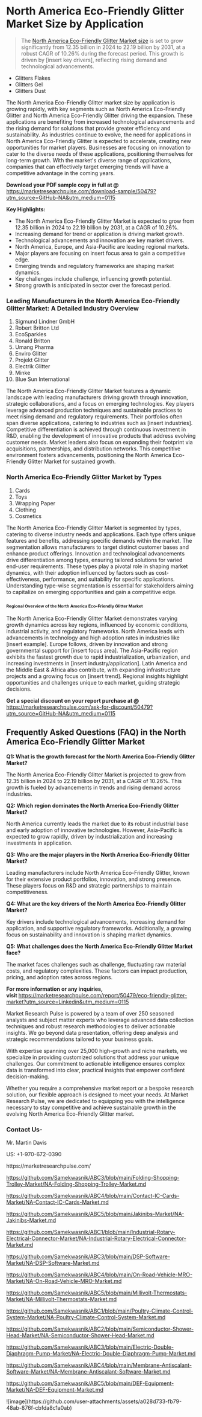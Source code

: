 <h1>North America Eco-Friendly Glitter Market&nbsp;Size by Application</h1><blockquote><p>The <a href="https://marketresearchpulse.com/download-sample/50479?utm_source=GitHub-NA&amp;utm_medium=0115">North America Eco-Friendly Glitter Market size</a> is set to grow significantly from 12.35 billion in 2024 to 22.19 billion by 2031, at a robust CAGR of 10.26% during the forecast period. This growth is driven by [insert key drivers], reflecting rising demand and technological advancements.</p></blockquote><ul><li>Glitters Flakes<li> Glitters Gel<li> Glitters Dust</li></ul><p>The North America Eco-Friendly Glitter market size by application is growing rapidly, with key segments such as North America Eco-Friendly Glitter and North America Eco-Friendly Glitter driving the expansion. These applications are benefiting from increased technological advancements and the rising demand for solutions that provide greater efficiency and sustainability. As industries continue to evolve, the need for applications in North America Eco-Friendly Glitter is expected to accelerate, creating new opportunities for market players. Businesses are focusing on innovation to cater to the diverse needs of these applications, positioning themselves for long-term growth. With the market's diverse range of applications, companies that can effectively target emerging trends will have a competitive advantage in the coming years.</p><p><strong>Download your PDF sample copy in full at @ </strong><a href="https://marketresearchpulse.com/download-sample/50479?utm_source=GitHub-NA&amp;utm_medium=0115">https://marketresearchpulse.com/download-sample/50479?utm_source=GitHub-NA&amp;utm_medium=0115</a></p><p><strong>Key Highlights: </strong></p><ul><li>The North America Eco-Friendly Glitter Market is expected to grow from 12.35 billion in 2024 to 22.19 billion by 2031, at a CAGR of 10.26%.</li><li>Increasing demand for trend or application is driving market growth.</li><li>Technological advancements and innovation are key market drivers.</li><li>North America, Europe, and Asia-Pacific are leading regional markets.</li><li>Major players are focusing on insert focus area to gain a competitive edge.</li><li>Emerging trends and regulatory frameworks are shaping market dynamics.</li><li>Key challenges include challenge, influencing growth potential.</li><li>Strong growth is anticipated in sector over the forecast period.</li></ul><h3>Leading Manufacturers in the North America Eco-Friendly Glitter Market: A Detailed Industry Overview</h3><ol><li>Sigmund Lindner GmbH</li><li>Robert Britton Ltd</li><li>EcoSparkles</li><li>Ronald Britton</li><li>Umang Pharma</li><li>Enviro Glitter</li><li>Projekt Glitter</li><li>Electrik Glitter</li><li>Minke</li><li>Blue Sun International</li></ol><div class="flex max-w-full flex-col flex-grow"><div class="min-h-8 text-message flex w-full flex-col items-end gap-2 whitespace-normal break-words [.text-message+&amp;]:mt-5" dir="auto" data-message-author-role="assistant" data-message-id="fd8432e4-4910-450d-b182-61b7bfb0a01f" data-message-model-slug="gpt-4o"><div class="flex w-full flex-col gap-1 empty:hidden first:pt-[3px]"><div class="markdown prose w-full break-words dark:prose-invert light"><p>The North America Eco-Friendly Glitter Market features a dynamic landscape with leading manufacturers driving growth through innovation, strategic collaborations, and a focus on emerging technologies. Key players leverage advanced production techniques and sustainable practices to meet rising demand and regulatory requirements. Their portfolios often span diverse applications, catering to industries such as [insert industries]. Competitive differentiation is achieved through continuous investment in R&amp;D, enabling the development of innovative products that address evolving customer needs. Market leaders also focus on expanding their footprint via acquisitions, partnerships, and distribution networks. This competitive environment fosters advancements, positioning the North America Eco-Friendly Glitter Market for sustained growth.</p></div></div></div></div><h3>North America Eco-Friendly Glitter Market by Types</h3><ol><li>Cards<li> Toys<li> Wrapping Paper<li> Clothing<li> Cosmetics</li></ol><div class="flex max-w-full flex-col flex-grow"><div class="min-h-8 text-message flex w-full flex-col items-end gap-2 whitespace-normal break-words [.text-message+&amp;]:mt-5" dir="auto" data-message-author-role="assistant" data-message-id="084470be-0bb7-4664-bddf-5156b4f41249" data-message-model-slug="gpt-4o-mini"><div class="flex w-full flex-col gap-1 empty:hidden first:pt-[3px]"><div class="markdown prose w-full break-words dark:prose-invert light"><p>The North America Eco-Friendly Glitter Market is segmented by types, catering to diverse industry needs and applications. Each type offers unique features and benefits, addressing specific demands within the market. The segmentation allows manufacturers to target distinct customer bases and enhance product offerings. Innovation and technological advancements drive differentiation among types, ensuring tailored solutions for varied end-user requirements. These types play a pivotal role in shaping market dynamics, with their adoption influenced by factors such as cost-effectiveness, performance, and suitability for specific applications. Understanding type-wise segmentation is essential for stakeholders aiming to capitalize on emerging opportunities and gain a competitive edge.</p></div></div></div></div><h3><span style="font-size: 11px;">Regional Overview of the North America Eco-Friendly Glitter Market</span></h3><div class="flex max-w-full flex-col flex-grow"><div class="min-h-8 text-message flex w-full flex-col items-end gap-2 whitespace-normal break-words [.text-message+&amp;]:mt-5" dir="auto" data-message-author-role="assistant" data-message-id="e9038762-ce64-4e30-91c9-9bd413514231" data-message-model-slug="gpt-4o-mini"><div class="flex w-full flex-col gap-1 empty:hidden first:pt-[3px]"><div class="markdown prose w-full break-words dark:prose-invert light"><p>The North America Eco-Friendly Glitter Market demonstrates varying growth dynamics across key regions, influenced by economic conditions, industrial activity, and regulatory frameworks. North America leads with advancements in technology and high adoption rates in industries like [insert example]. Europe follows, driven by innovation and strong governmental support for [insert focus area]. The Asia-Pacific region exhibits the fastest growth due to rapid industrialization, urbanization, and increasing investments in [insert industry/application]. Latin America and the Middle East &amp; Africa also contribute, with expanding infrastructure projects and a growing focus on [insert trend]. Regional insights highlight opportunities and challenges unique to each market, guiding strategic decisions.</p></div></div></div></div><p><strong>Get a special discount on your report purchase at @ </strong><a href="https://marketresearchpulse.com/ask-for-discount/50479?utm_source=GitHub-NA&amp;utm_medium=0115">https://marketresearchpulse.com/ask-for-discount/50479?utm_source=GitHub-NA&amp;utm_medium=0115</a></p><h2>Frequently Asked Questions (FAQ) in the North America Eco-Friendly Glitter Market</h2><p><strong>Q1: What is the growth forecast for the North America Eco-Friendly Glitter Market?</strong></p><p>The North America Eco-Friendly Glitter Market is projected to grow from 12.35 billion in 2024 to 22.19 billion by 2031, at a CAGR of 10.26%. This growth is fueled by advancements in trends and rising demand across industries.</p><p><strong>Q2: Which region dominates the North America Eco-Friendly Glitter Market?</strong></p><p>North America currently leads the market due to its robust industrial base and early adoption of innovative technologies. However, Asia-Pacific is expected to grow rapidly, driven by industrialization and increasing investments in application.</p><p><strong>Q3: Who are the major players in the North America Eco-Friendly Glitter Market?</strong></p><p>Leading manufacturers include North America Eco-Friendly Glitter, known for their extensive product portfolios, innovation, and strong presence. These players focus on R&amp;D and strategic partnerships to maintain competitiveness.</p><p><strong>Q4: What are the key drivers of the North America Eco-Friendly Glitter Market?</strong></p><p>Key drivers include technological advancements, increasing demand for application, and supportive regulatory frameworks. Additionally, a growing focus on sustainability and innovation is shaping market dynamics.</p><p><strong>Q5: What challenges does the North America Eco-Friendly Glitter Market face?</strong></p><p>The market faces challenges such as challenge, fluctuating raw material costs, and regulatory complexities. These factors can impact production, pricing, and adoption rates across regions.</p><p><strong>For more information or any inquiries, visit&nbsp;</strong><a href="https://marketresearchpulse.com/report/50479/eco-friendly-glitter-market?utm_source=Linkedin&utm_medium=0115">https://marketresearchpulse.com/report/50479/eco-friendly-glitter-market?utm_source=Linkedin&utm_medium=0115</a></p><p>Market Research Pulse is powered by a team of over 250 seasoned analysts and subject matter experts who leverage advanced data collection techniques and robust research methodologies to deliver actionable insights. We go beyond data presentation, offering deep analysis and strategic recommendations tailored to your business goals.</p><p>With expertise spanning over 25,000 high-growth and niche markets, we specialize in providing customized solutions that address your unique challenges. Our commitment to actionable intelligence ensures complex data is transformed into clear, practical insights that empower confident decision-making.</p><p>Whether you require a comprehensive market report or a bespoke research solution, our flexible approach is designed to meet your needs. At Market Research Pulse, we are dedicated to equipping you with the intelligence necessary to stay competitive and achieve sustainable growth in the evolving North America Eco-Friendly Glitter market.</p><h3><strong>Contact Us-</strong></h3><p>Mr. Martin Davis</p><p>US: +1-970-672-0390</p><p>https://marketresearchpulse.com/</p><p><a href="https://github.com/Samekwasnik/ABC3/blob/main/Folding-Shopping-Trolley-Market/NA-Folding-Shopping-Trolley-Market.md">https://github.com/Samekwasnik/ABC3/blob/main/Folding-Shopping-Trolley-Market/NA-Folding-Shopping-Trolley-Market.md</a></p><p><a href="https://github.com/Samekwasnik/ABC4/blob/main/Contact-IC-Cards-Market/NA-Contact-IC-Cards-Market.md">https://github.com/Samekwasnik/ABC4/blob/main/Contact-IC-Cards-Market/NA-Contact-IC-Cards-Market.md</a></p><p><a href="https://github.com/Samekwasnik/ABC5/blob/main/Jakinibs-Market/NA-Jakinibs-Market.md">https://github.com/Samekwasnik/ABC5/blob/main/Jakinibs-Market/NA-Jakinibs-Market.md</a></p><p><a href="https://github.com/Samekwasnik/ABC1/blob/main/Industrial-Rotary-Electrical-Connector-Market/NA-Industrial-Rotary-Electrical-Connector-Market.md">https://github.com/Samekwasnik/ABC1/blob/main/Industrial-Rotary-Electrical-Connector-Market/NA-Industrial-Rotary-Electrical-Connector-Market.md</a></p><p><a href="https://github.com/Samekwasnik/ABC3/blob/main/DSP-Software-Market/NA-DSP-Software-Market.md">https://github.com/Samekwasnik/ABC3/blob/main/DSP-Software-Market/NA-DSP-Software-Market.md</a></p><p><a href="https://github.com/Samekwasnik/ABC4/blob/main/On-Road-Vehicle-MRO-Market/NA-On-Road-Vehicle-MRO-Market.md">https://github.com/Samekwasnik/ABC4/blob/main/On-Road-Vehicle-MRO-Market/NA-On-Road-Vehicle-MRO-Market.md</a></p><p><a href="https://github.com/Samekwasnik/ABC5/blob/main/Millivolt-Thermostats-Market/NA-Millivolt-Thermostats-Market.md">https://github.com/Samekwasnik/ABC5/blob/main/Millivolt-Thermostats-Market/NA-Millivolt-Thermostats-Market.md</a></p><p><a href="https://github.com/Samekwasnik/ABC1/blob/main/Poultry-Climate-Control-System-Market/NA-Poultry-Climate-Control-System-Market.md">https://github.com/Samekwasnik/ABC1/blob/main/Poultry-Climate-Control-System-Market/NA-Poultry-Climate-Control-System-Market.md</a></p><p><a href="https://github.com/Samekwasnik/ABC2/blob/main/Semiconductor-Shower-Head-Market/NA-Semiconductor-Shower-Head-Market.md">https://github.com/Samekwasnik/ABC2/blob/main/Semiconductor-Shower-Head-Market/NA-Semiconductor-Shower-Head-Market.md</a></p><p><a href="https://github.com/Samekwasnik/ABC3/blob/main/Electric-Double-Diaphragm-Pump-Market/NA-Electric-Double-Diaphragm-Pump-Market.md">https://github.com/Samekwasnik/ABC3/blob/main/Electric-Double-Diaphragm-Pump-Market/NA-Electric-Double-Diaphragm-Pump-Market.md</a></p><p><a href="https://github.com/Samekwasnik/ABC4/blob/main/Membrane-Antiscalant-Software-Market/NA-Membrane-Antiscalant-Software-Market.md">https://github.com/Samekwasnik/ABC4/blob/main/Membrane-Antiscalant-Software-Market/NA-Membrane-Antiscalant-Software-Market.md</a></p><p><a href="https://github.com/Samekwasnik/ABC5/blob/main/DEF-Equipment-Market/NA-DEF-Equipment-Market.md">https://github.com/Samekwasnik/ABC5/blob/main/DEF-Equipment-Market/NA-DEF-Equipment-Market.md</a></p>
![image](https://github.com/user-attachments/assets/a028d733-fb79-48ab-876f-cbfda8c1a0ab)
